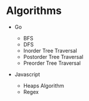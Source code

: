 # Algorithms

- Go
    - BFS
    - DFS
    - Inorder Tree Traversal
    - Postorder Tree Traversal
    - Preorder Tree Traversal

- Javascript
    - Heaps Algorithm
    - Regex